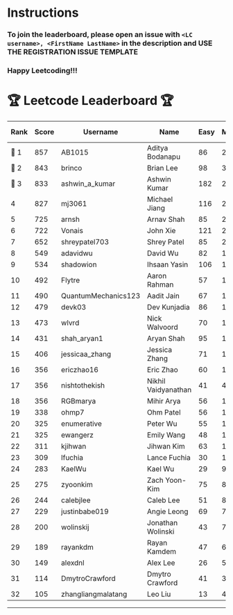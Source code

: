 # Instructions
### To join the leaderboard, please open an issue with `<LC username>, <FirstName LastName>` in the description and USE THE REGISTRATION ISSUE TEMPLATE
### Happy Leetcoding!!!


# 🏆 Leetcode Leaderboard 🏆

| Rank | Score | Username       | Name | Easy | Medium | Hard | Problems Solved |
|------|----------------|-----------------|-------------------|--------------|--------------|--------------|--------------|
| 🥇 1 | 857 | AB1015 | Aditya Bodanapu | 86 | 276 | 73 | 435 |
| 🥈 2 | 843 | brinco | Brian Lee | 98 | 305 | 45 | 448 |
| 🥉 3 | 833 | ashwin_a_kumar | Ashwin Kumar | 182 | 291 | 23 | 496 |
| 4 | 827 | mj3061 | Michael Jiang | 116 | 285 | 47 | 448 |
| 5 | 725 | arnsh | Arnav Shah | 85 | 236 | 56 | 377 |
| 6 | 722 | Vonais | John Xie | 121 | 248 | 35 | 404 |
| 7 | 652 | shreypatel703 | Shrey Patel | 85 | 240 | 29 | 354 |
| 8 | 549 | adavidwu | David Wu | 82 | 172 | 41 | 295 |
| 9 | 534 | shadowion | Ihsaan Yasin | 106 | 178 | 24 | 308 |
| 10 | 492 | Flytre | Aaron Rahman | 57 | 156 | 41 | 254 |
| 11 | 490 | QuantumMechanics123 | Aadit Jain | 67 | 180 | 21 | 268 |
| 12 | 479 | devk03 | Dev Kunjadia | 86 | 180 | 11 | 277 |
| 13 | 473 | wlvrd | Nick Walvoord | 70 | 173 | 19 | 262 |
| 14 | 431 | shah_aryan1 | Aryan Shah | 95 | 135 | 22 | 252 |
| 15 | 406 | jessicaa_zhang | Jessica Zhang | 71 | 142 | 17 | 230 |
| 16 | 356 | ericzhao16 | Eric Zhao | 60 | 133 | 10 | 203 |
| 17 | 356 | nishtothekish | Nikhil Vaidyanathan | 41 | 42 | 77 | 160 |
| 18 | 356 | RGBmarya | Mihir Arya | 56 | 117 | 22 | 195 |
| 19 | 338 | ohmp7 | Ohm Patel | 56 | 123 | 12 | 191 |
| 20 | 325 | enumerative | Peter Wu | 55 | 114 | 14 | 183 |
| 21 | 325 | ewangerz | Emily Wang | 48 | 110 | 19 | 177 |
| 22 | 311 | kjihwan | Jihwan Kim | 63 | 103 | 14 | 180 |
| 23 | 309 | lfuchia | Lance Fuchia | 30 | 129 | 7 | 166 |
| 24 | 283 | KaelWu | Kael Wu | 29 | 97 | 20 | 146 |
| 25 | 275 | zyoonkim | Zach Yoon-Kim | 75 | 82 | 12 | 169 |
| 26 | 244 | calebjlee | Caleb Lee | 51 | 83 | 9 | 143 |
| 27 | 229 | justinbabe019 | Angie Leong | 69 | 74 | 4 | 147 |
| 28 | 200 | wolinskij | Jonathan Wolinski | 43 | 74 | 3 | 120 |
| 29 | 189 | rayankdm | Rayan Kamdem | 47 | 68 | 2 | 117 |
| 30 | 149 | alexdnl | Alex Lee | 26 | 51 | 7 | 84 |
| 31 | 114 | DmytroCrawford | Dmytro Crawford | 41 | 35 | 1 | 77 |
| 32 | 105 | zhangliangmalatang | Leo Liu | 13 | 40 | 4 | 57 |
---